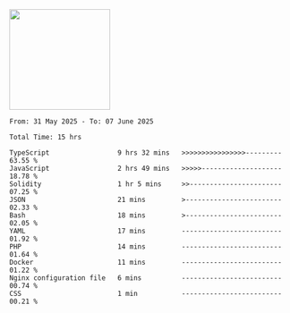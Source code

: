 <img height="180em" src="https://github-readme-stats-eight-theta.vercel.app/api?username=bkundev&show_icons=true&theme=radical&include_all_commits=true&count_private=true"/>
<!--START_SECTION:waka-->

```all_time
From: 31 May 2025 - To: 07 June 2025

Total Time: 15 hrs

TypeScript                 9 hrs 32 mins   >>>>>>>>>>>>>>>>---------   63.55 %
JavaScript                 2 hrs 49 mins   >>>>>--------------------   18.78 %
Solidity                   1 hr 5 mins     >>-----------------------   07.25 %
JSON                       21 mins         >------------------------   02.33 %
Bash                       18 mins         >------------------------   02.05 %
YAML                       17 mins         -------------------------   01.92 %
PHP                        14 mins         -------------------------   01.64 %
Docker                     11 mins         -------------------------   01.22 %
Nginx configuration file   6 mins          -------------------------   00.74 %
CSS                        1 min           -------------------------   00.21 %
```

<!--END_SECTION:waka-->
